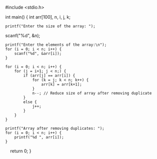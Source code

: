    #include <stdio.h>

int main() {
    int arr[100], n, i, j, k;
    
    printf("Enter the size of the array: ");
 scanf("%d", &n);
    
    printf("Enter the elements of the array:\n");
    for (i = 0; i < n; i++) {
        scanf("%d", &arr[i]);
    }
    
    for (i = 0; i < n; i++) {
        for (j = i+1; j < n;) {
            if (arr[j] == arr[i]) {
                for (k = j; k < n; k++) {
                    arr[k] = arr[k+1];
                }
                n--; // Reduce size of array after removing duplicate
            }
            else {
                j++;
            }
        }
    }
    
    printf("Array after removing duplicates: ");
    for (i = 0; i < n; i++) {
        printf("%d ", arr[i]);
    }
    
    return 0;
}
